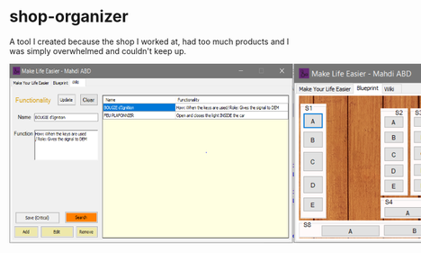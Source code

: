 # shop-organizer
A tool I created because the shop I worked at, had too much products and I was simply overwhelmed and couldn't keep up.

<div align="center">
<div style = "display:flex">
    <img src="./pictures/pic1.PNG" /> 
    <img src="./pictures/pic2.png"  /> 
    <img src="./pictures/pic3.png" /> 
</div>
</div>
